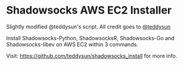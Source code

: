 # Shadowsocks AWS EC2 Installer

Slightly modified @teddysun's script. All credit goes to [@teddysun](teddysun)

Install Shadowsocks-Python, ShadowsocksR, Shadowsocks-Go and Shadowsocks-libev on AWS EC2 within 3 commands.

Visit: https://github.com/teddysun/shadowsocks_install for more info.
